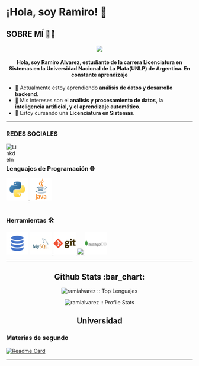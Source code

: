 <h1 align= "left"> ¡Hola, soy Ramiro! 👋</h1>
<h2 align= "left"> SOBRE MÍ 👨‍💻</h2>
<p align="center">
<img align= "center" src = "https://vickyparra31.files.wordpress.com/2015/06/72dc52886e2463c29de9e703dce415e4c292e642495789.gif" />
</p>
<h4 align= "center">   Hola, soy Ramiro Alvarez, estudiante de la carrera Licenciatura en Sistemas en la Universidad Nacional de La Plata(UNLP) de Argentina. En constante aprendizaje </h4>

- 🌱 Actualmente estoy aprendiendo **análisis de datos y desarrollo backend**.
- 🤔 Mis intereses son el **análisis y procesamiento de datos, la inteligencia artificial, y el aprendizaje automático**.
- 💼 Estoy cursando una **Licenciatura en Sistemas**.

---
### REDES SOCIALES
<a href="https://www.linkedin.com/in/ramiro-alvarez-0a8142284/">
  <img align="left" alt="LinkdeIn" width="30px" src="https://cdn.jsdelivr.net/npm/simple-icons@v3/icons/linkedin.svg" />
</a>

<br /> 
<br /> 

### Lenguajes de Programación 🌐
<a href="https://www.python.org/">
<code><img height="60" src="https://raw.githubusercontent.com/github/explore/80688e429a7d4ef2fca1e82350fe8e3517d3494d/topics/python/python.png"></code>
</a>
<a href="https://www.java.com/es/">
<code><img height="60" src="https://raw.githubusercontent.com/github/explore/5b3600551e122a3277c2c5368af2ad5725ffa9a1/topics/java/java.png"></code>
</a>
<br /> 
<br /> 

### Herramientas 🛠️
<code><img height="60" src="https://raw.githubusercontent.com/github/explore/80688e429a7d4ef2fca1e82350fe8e3517d3494d/topics/sql/sql.png"></code>
<a href="https://www.mysql.com/">
<code><img height="60" src="https://raw.githubusercontent.com/github/explore/80688e429a7d4ef2fca1e82350fe8e3517d3494d/topics/mysql/mysql.png"></code>
</a>
<a href= "https://git-scm.com/">
<code><img height="60" src="https://raw.githubusercontent.com/github/explore/80688e429a7d4ef2fca1e82350fe8e3517d3494d/topics/git/git.png"></code>
</a>
<a href="https://github.com/">
<code><img height="60" src="https://github.githubassets.com/images/modules/logos_page/GitHub-Mark.png"></code>
</a>
<a href="https://www.mongodb.com/es">
<code><img height="60" src="https://raw.githubusercontent.com/github/explore/80688e429a7d4ef2fca1e82350fe8e3517d3494d/topics/mongodb/mongodb.png"></code>
</a>

---
<h2 align="center">Github Stats :bar_chart:</h2>

<p align="center" height="100px" ><img src="https://github-readme-stats.vercel.app/api/top-langs/?username=ramialvarez&langs_count=10&theme=tokyonight&layout=compact" alt="ramialvarez :: Top Lenguajes" /></p>

<p align="center" height="100px" ><img src="https://github-readme-stats.vercel.app/api?username=ramialvarez&show_icons=true&theme=tokyonight" alt="ramialvarez :: Profile Stats" /></p>

<h2 align="center">Universidad</h2>

### Materias de segundo

[![Readme Card](https://github-readme-stats.vercel.app/api/pin/?username=ramialvarez&repo=Python&theme=tokyonight)](https://github.com/ramialvarez/Python)


---

<!--
**ramialvarez/ramialvarez** is a ✨ _special_ ✨ repository because its `README.md` (this file) appears on your GitHub profile.

Here are some ideas to get you started:

- 🔭 I’m currently working on ...
- 🌱 I’m currently learning ...
- 👯 I’m looking to collaborate on ...
- 🤔 Mis intereses son el análisis y procesamiento de datos, la inteligencia artificial, y el aprendizaje automático.
- 💼 Estoy cursando una licenciatura en Ingeniería de Software.
- 💬 Ask me about ...
- 📫 How to reach me: ...
- 😄 Pronouns: ...
- ⚡ Fun fact: ...
-->
